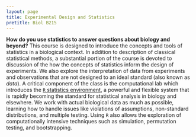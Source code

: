 ```yaml
---
layout: page
title: Experimental Design and Statistics
pretitle: Biol B215
---
```


**How do you use statistics to answer questions about biology and beyond?**
This course is designed to introduce the concepts and tools of statistics in a biological context. In addition to description of classical statistical methods, a substantial portion of the course is devoted to discussion of the how the concepts of statistics inform the design of experiments. We also explore the interpretation of data from experiments and observations that are not designed to an ideal standard (also known as *data*). A critical component of the class is the computational lab which introduces the [`R` statistics environment](http://www.r-project.org), a powerful and flexible system that is rapidly becoming the standard for statistical analysis in biology and elsewhere. We work with actual biological data as much as possible, learning how to handle issues like violations of assumptions, non-standard distributions, and multiple testing. Using `R` also allows the exploration of computationally intensive techniques such as simulation, permutation testing, and bootstrapping.





